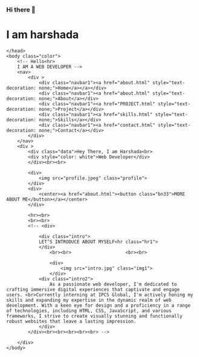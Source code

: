 ### Hi there 👋

<!--
**harshadazade22/harshadazade22** is a ✨ _special_ ✨ repository because its `README.md` (this file) appears on your GitHub profile.

Here are some ideas to get you started:

- 🔭 I’m currently working on ...
- 🌱 I’m currently learning ...
- 👯 I’m looking to collaborate on ...
- 🤔 I’m looking for help with ...
- 💬 Ask me about ...
- 📫 How to reach me: ...
- 😄 Pronouns: ...
- ⚡ Fun fact: ...
-->
<h1> I am harshada</h1>
    <head>
        <title>Portfolio</title>
        <link rel="stylesheet" type="text/css" href="home.css">
        <script src="https://cdn.jsdelivr.net/npm/bootstrap@5.3.3/dist/js/bootstrap.bundle.min.js" integrity="sha384-YvpcrYf0tY3lHB60NNkmXc5s9fDVZLESaAA55NDzOxhy9GkcIdslK1eN7N6jIeHz" crossorigin="anonymous"></script>
        <link href="https://cdn.jsdelivr.net/npm/bootstrap@5.3.3/dist/css/bootstrap.min.css" rel="stylesheet" integrity="sha384-QWTKZyjpPEjISv5WaRU9OFeRpok6YctnYmDr5pNlyT2bRjXh0JMhjY6hW+ALEwIH" crossorigin="anonymous">
        <script src="https://cdn.jsdelivr.net/npm/@popperjs/core@2.11.8/dist/umd/popper.min.js" integrity="sha384-I7E8VVD/ismYTF4hNIPjVp/Zjvgyol6VFvRkX/vR+Vc4jQkC+hVqc2pM8ODewa9r" crossorigin="anonymous"></script>
        <script src="https://cdn.jsdelivr.net/npm/bootstrap@5.3.3/dist/js/bootstrap.min.js" integrity="sha384-0pUGZvbkm6XF6gxjEnlmuGrJXVbNuzT9qBBavbLwCsOGabYfZo0T0to5eqruptLy" crossorigin="anonymous"></script>

    </head>
    <body class="color">
        <!-- Hello<hr>
        I AM A WEB DEVELOPER -->
        <nav>
            <div >
                <div class="navbar1"><a href="about.html" style="text-decoration: none;">Home</a></a></div>
                <div class="navbar1"><a href="about.html" style="text-decoration: none;">About</a></div>
                <div class="navbar1"><a href="PROJECT.html" style="text-decoration: none;">Project</a></div>
                <div class="navbar1"><a href="skills.html" style="text-decoration: none;">Skills</a></div>
                <div class="navbar1"><a href="contact.html" style="text-decoration: none;">Contact</a></div>
            </div>
        </nav>
        <div >
            <div class="data">Hey There, I am Harshada<br>
            <div style="color: white">Web Developer</div>
            </div><br><br>

            <div>
                <img src="profile.jpeg" class="profile">
            </div>
            <div>
                <center><a href="about.html"><button class="bn33">MORE ABOUT ME</button></a></center>
            </div>
            
            <hr><br>
            <br><br>
            <!-- <div>
                
                <div class="intro">
                LET’S INTRODUCE ABOUT MYSELF<hr class="hr1"> 
                </div>
                    <br><br>                    <br><br>

                    <div>
                        <img src="intro.jpg" class="img1">
                    </div>
                <div class="intro2">
                    As a passionate web developer, I'm dedicated to crafting immersive digital experiences that captivate and engage users. <br>Currently interning at IPCS Global, I'm actively honing my skills and expanding my expertise in the dynamic realm of web development. With a keen eye for design and a proficiency in a range of technologies, including HTML, CSS, JavaScript, and various frameworks, I strive to create visually stunning and functionally robust websites that leave a lasting impression.
                </div>
            </div><br><br><br><br><br> -->
           
        </div>
    </body>
</html>
